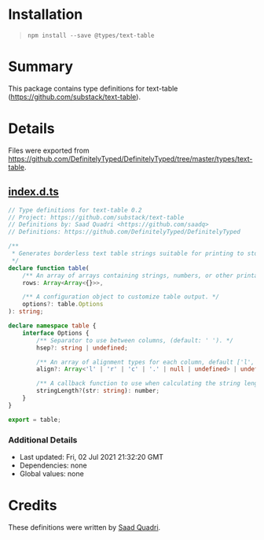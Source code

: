 # Installation
> `npm install --save @types/text-table`

# Summary
This package contains type definitions for text-table (https://github.com/substack/text-table).

# Details
Files were exported from https://github.com/DefinitelyTyped/DefinitelyTyped/tree/master/types/text-table.
## [index.d.ts](https://github.com/DefinitelyTyped/DefinitelyTyped/tree/master/types/text-table/index.d.ts)
````ts
// Type definitions for text-table 0.2
// Project: https://github.com/substack/text-table
// Definitions by: Saad Quadri <https://github.com/saadq>
// Definitions: https://github.com/DefinitelyTyped/DefinitelyTyped

/**
 * Generates borderless text table strings suitable for printing to stdout.
 */
declare function table(
    /** An array of arrays containing strings, numbers, or other printable values. */
    rows: Array<Array<{}>>,

    /** A configuration object to customize table output. */
    options?: table.Options
): string;

declare namespace table {
    interface Options {
        /** Separator to use between columns, (default: ' '). */
        hsep?: string | undefined;

        /** An array of alignment types for each column, default ['l','l',...]. */
        align?: Array<'l' | 'r' | 'c' | '.' | null | undefined> | undefined;

        /** A callback function to use when calculating the string length. */
        stringLength?(str: string): number;
    }
}

export = table;

````

### Additional Details
 * Last updated: Fri, 02 Jul 2021 21:32:20 GMT
 * Dependencies: none
 * Global values: none

# Credits
These definitions were written by [Saad Quadri](https://github.com/saadq).
